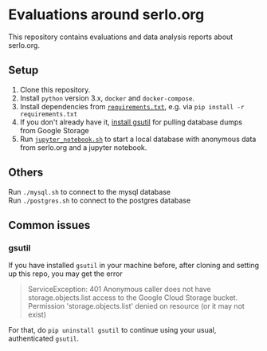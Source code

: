 # Evaluations around serlo.org

This repository contains evaluations and data analysis reports about serlo.org.

## Setup

1. Clone this repository.
2. Install `python` version 3.x, `docker` and `docker-compose`.
3. Install dependencies from [`requirements.txt`](./requirements.txt), e.g. via
   `pip install -r requirements.txt`
4. If you don't already have it, [install gsutil](https://cloud.google.com/storage/docs/gsutil_install) for pulling database dumps from Google Storage
5. Run [`jupyter_notebook.sh`](./jupyter_notebook.sh) to start a local database
   with anonymous data from serlo.org and a jupyter notebook.

## Others

Run `./mysql.sh` to connect to the mysql database  
Run `./postgres.sh` to connect to the postgres database

## Common issues

### gsutil

If you have installed `gsutil` in your machine before, after cloning and setting
up this repo, you may get the error

> ServiceException: 401 Anonymous caller does not have storage.objects.list
> access to the Google Cloud Storage bucket. Permission 'storage.objects.list'
> denied on resource (or it may not exist)

For that, do `pip uninstall gsutil` to continue using your usual, authenticated
`gsutil`.
